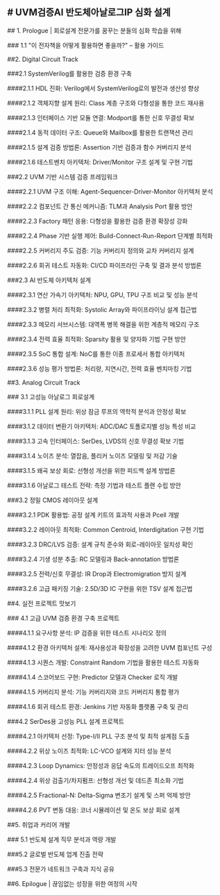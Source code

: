 ## \# UVM검증AI 반도체아날로그IP 심화 설계



\## 1. Prologue | 회로설계 전문가를 꿈꾸는 분들의 심화 학습을 위해

\### 1.1 "이 전자책을 어떻게 활용하면 좋을까?" – 활용 가이드



\##2. Digital Circuit Track

\###2.1 SystemVerilog를 활용한 검증 환경 구축

\####2.1.1 HDL 진화: Verilog에서 SystemVerilog로의 발전과 생산성 향상

\####2.1.2 객체지향 설계 원리: Class 계층 구조와 다형성을 통한 코드 재사용

\####2.1.3 인터페이스 기반 모듈 연결: Modport를 통한 신호 무결성 확보

\####2.1.4 동적 데이터 구조: Queue와 Mailbox를 활용한 트랜잭션 관리

\####2.1.5 설계 검증 방법론: Assertion 기반 검증과 함수 커버리지 분석

\####2.1.6 테스트벤치 아키텍처: Driver/Monitor 구조 설계 및 구현 기법



\###2.2 UVM 기반 시스템 검증 프레임워크

\####2.2.1 UVM 구조 이해: Agent-Sequencer-Driver-Monitor 아키텍처 분석

\####2.2.2 컴포넌트 간 통신 메커니즘: TLM과 Analysis Port 활용 방안

\####2.2.3 Factory 패턴 응용: 다형성을 활용한 검증 환경 확장성 강화

\####2.2.4 Phase 기반 실행 제어: Build-Connect-Run-Report 단계별 최적화

\####2.2.5 커버리지 주도 검증: 기능 커버리지 정의와 교차 커버리지 설계

\####2.2.6 회귀 테스트 자동화: CI/CD 파이프라인 구축 및 결과 분석 방법론



\###2.3 AI 반도체 아키텍처 설계

\####2.3.1 연산 가속기 아키텍처: NPU, GPU, TPU 구조 비교 및 성능 분석

\####2.3.2 병렬 처리 최적화: Systolic Array와 파이프라이닝 설계 접근법

\####2.3.3 메모리 서브시스템: 대역폭 병목 해결을 위한 계층적 메모리 구조

\####2.3.4 전력 효율 최적화: Sparsity 활용 및 양자화 기법 구현 방안

\####2.3.5 SoC 통합 설계: NoC를 통한 이종 프로세서 통합 아키텍처

\####2.3.6 성능 평가 방법론: 처리량, 지연시간, 전력 효율 벤치마킹 기법



\##3. Analog Circuit Track

\### 3.1 고성능 아날로그 회로설계

\####3.1.1 PLL 설계 원리: 위상 잠금 루프의 역학적 분석과 안정성 확보

\####3.1.2 데이터 변환기 아키텍처: ADC/DAC 토폴로지별 성능 특성 비교

\####3.1.3 고속 인터페이스: SerDes, LVDS의 신호 무결성 확보 기법

\####3.1.4 노이즈 분석: 열잡음, 플리커 노이즈 모델링 및 저감 기술

\####3.1.5 왜곡 보상 회로: 선형성 개선을 위한 피드백 설계 방법론

\####3.1.6 아날로그 테스트 전략: 측정 기법과 테스트 플랜 수립 방안



\###3.2 정밀 CMOS 레이아웃 설계

\####3.2.1 PDK 활용법: 공정 설계 키트의 효과적 사용과 Pcell 개발

\####3.2.2 레이아웃 최적화: Common Centroid, Interdigitation 구현 기법

\####3.2.3 DRC/LVS 검증: 설계 규칙 준수와 회로-레이아웃 일치성 확인

\####3.2.4 기생 성분 추출: RC 모델링과 Back-annotation 방법론

\####3.2.5 전력/신호 무결성: IR Drop과 Electromigration 방지 설계

\####3.2.6 고급 패키징 기술: 2.5D/3D IC 구현을 위한 TSV 설계 접근법



\##4. 실전 프로젝트 맛보기

\### 4.1 고급 UVM 검증 환경 구축 프로젝트

\####4.1.1 요구사항 분석: IP 검증을 위한 테스트 시나리오 정의

\####4.1.2 환경 아키텍처 설계: 재사용성과 확장성을 고려한 UVM 컴포넌트 구성

\####4.1.3 시퀀스 개발: Constraint Random 기법을 활용한 테스트 자동화

\####4.1.4 스코어보드 구현: Predictor 모델과 Checker 로직 개발

\####4.1.5 커버리지 분석: 기능 커버리지와 코드 커버리지 통합 평가

\####4.1.6 회귀 테스트 환경: Jenkins 기반 자동화 플랫폼 구축 및 관리

\###4.2 SerDes용 고성능 PLL 설계 프로젝트

\####4.2.1 아키텍처 선정: Type-I/II PLL 구조 분석 및 최적 설계점 도출

\####4.2.2 위상 노이즈 최적화: LC-VCO 설계와 지터 성능 분석

\####4.2.3 Loop Dynamics: 안정성과 응답 속도의 트레이드오프 최적화

\####4.2.4 위상 검출기/차지펌프: 선형성 개선 및 데드존 최소화 기법

\####4.2.5 Fractional-N: Delta-Sigma 변조기 설계 및 스퍼 억제 방안

\####4.2.6 PVT 변동 대응: 코너 시뮬레이션 및 온도 보상 회로 설계



\##5. 취업과 커리어 개발

\### 5.1 반도체 설계 직무 분석과 역량 개발

\###5.2 글로벌 반도체 업계 진출 전략

\###5.3 전문가 네트워크 구축과 지식 공유



\##6. Epilogue | 끊임없는 성장을 위한 여정의 시작

